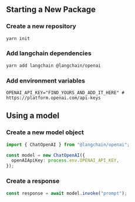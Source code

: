 ## Starting a New Package

### Create a new repository

```bash
yarn init
```

### Add langchain dependencies

```bash
yarn add langchain @langchain/openai
```

### Add environment variables

```dotenv
OPENAI_API_KEY="FIND_YOURS_AND_ADD_IT_HERE" # https://platform.openai.com/api-keys
```

## Using a model

### Create a new model object

```typescript
import { ChatOpenAI } from "@langchain/openai";

const model = new ChatOpenAI({
  openAIApiKey: process.env.OPENAI_API_KEY,
});
```

### Create a response

```typescript
const response = await model.invoke("prompt");
```
